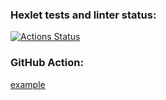 ### Hexlet tests and linter status:
[![Actions Status](https://github.com/dofalami/frontend-project-46/workflows/hexlet-check/badge.svg)](https://github.com/dofalami/frontend-project-46/actions)

### GitHub Action:
[example](https://github.com/dofalami/frontend-project-46/actions/workflows/github-actions.yml/badge.svg)
